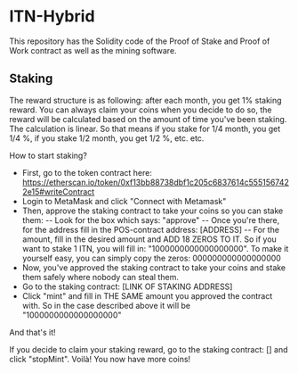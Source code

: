 # ITN-Hybrid

This repository has the Solidity code of the Proof of Stake and Proof of Work contract as well as the mining software.

## Staking
The reward structure is as following: after each month, you get 1% staking reward. You can always claim your coins when you decide to do so, the reward will be calculated based on the amount of time you've been staking. The calculation is linear. So that means if you stake for 1/4 month, you get 1/4 %, if you stake 1/2 month, you get 1/2 %, etc. etc.

How to start staking?
- First, go to the token contract here: https://etherscan.io/token/0xf13bb88738dbf1c205c6837614c5551567422e15#writeContract
- Login to MetaMask and click "Connect with Metamask"
- Then, approve the staking contract to take your coins so you can stake them:
-- Look for the box which says: "approve"
-- Once you're there, for the address fill in the POS-contract address: [ADDRESS]
-- For the amount, fill in the desired amount and ADD 18 ZEROS TO IT. So if you want to stake 1 ITN, you will fill in: "1000000000000000000". To make it yourself easy, you can simply copy the zeros: 000000000000000000
- Now, you've approved the staking contract to take your coins and stake them safely where nobody can steal them.
- Go to the staking contract: [LINK OF STAKING ADDRESS]
- Click "mint" and fill in THE SAME amount you approved the contract with. So in the case described above it will be "1000000000000000000"

And that's it!

If you decide to claim your staking reward, go to the staking contract: [] and click "stopMint". Voilà! You now have more coins!
